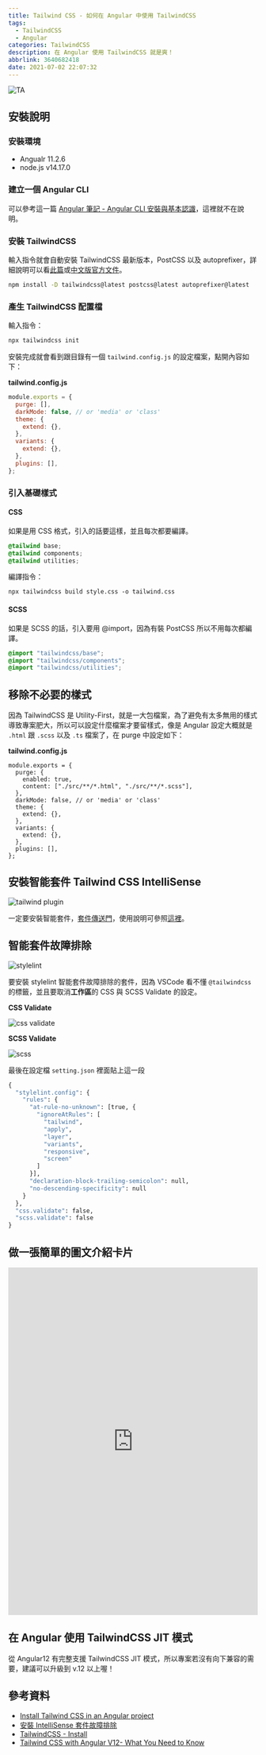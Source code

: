 ```yaml
---
title: Tailwind CSS - 如何在 Angular 中使用 TailwindCSS
tags:
  - TailwindCSS
  - Angular
categories: TailwindCSS
description: 在 Angular 使用 TailwindCSS 就是爽！
abbrlink: 3640682418
date: 2021-07-02 22:07:32
---
```


![TA](https://miro.medium.com/max/1400/1*5H42UPUpAiZZiKakeGVB8g.png)

## 安裝說明

### 安裝環境

- Angualr 11.2.6
- node.js v14.17.0

### 建立一個 Angular CLI

可以參考這一篇 [Angular 筆記 - Angular CLI 安裝與基本認識](https://hsuchihting.github.io/angular/20200818/419544592/)，這裡就不在說明。

### 安裝 TailwindCSS

輸入指令就會自動安裝 TailwindCSS 最新版本，PostCSS 以及 autoprefixer，詳細說明可以看[此篇](https://hsuchihting.github.io/TailwindCSS/20210605/3452359063/)或[中文版官方文件](https://tailwindcss.tw/docs/installation)。

```cmd
npm install -D tailwindcss@latest postcss@latest autoprefixer@latest
```

### 產生 TailwindCSS 配置檔

輸入指令：

```cmd
npx tailwindcss init
```

安裝完成就會看到跟目錄有一個 `tailwind.config.js` 的設定檔案，點開內容如下：

**tailwind.config.js**

```javascript
module.exports = {
  purge: [],
  darkMode: false, // or 'media' or 'class'
  theme: {
    extend: {},
  },
  variants: {
    extend: {},
  },
  plugins: [],
};
```

### 引入基礎樣式

#### CSS

如果是用 CSS 格式，引入的話要這樣，並且每次都要編譯。

```css
@tailwind base;
@tailwind components;
@tailwind utilities;
```

編譯指令：

```cmde
npx tailwindcss build style.css -o tailwind.css
```

#### SCSS

如果是 SCSS 的話，引入要用 @import，因為有裝 PostCSS 所以不用每次都編譯。

```css
@import "tailwindcss/base";
@import "tailwindcss/components";
@import "tailwindcss/utilities";
```

## 移除不必要的樣式

因為 TailwindCSS 是 Utility-First，就是一大包檔案，為了避免有太多無用的樣式導致專案肥大，所以可以設定什麼檔案才要留樣式，像是 Angular 設定大概就是 `.html` 跟 `.scss` 以及 `.ts` 檔案了，在 purge 中設定如下：

**tailwind.config.js**

```javascript=
module.exports = {
  purge: {
    enabled: true,
    content: ["./src/**/*.html", "./src/**/*.scss"],
  },
  darkMode: false, // or 'media' or 'class'
  theme: {
    extend: {},
  },
  variants: {
    extend: {},
  },
  plugins: [],
};

```

## 安裝智能套件 Tailwind CSS IntelliSense

![tailwind plugin](https://i.imgur.com/gfdWdEz.png)

一定要安裝智能套件，[套件傳送門](https://marketplace.visualstudio.com/items?itemName=bradlc.vscode-tailwindcss)，使用說明可參照[這裡](https://hsuchihting.github.io/TailwindCSS/20210607/2331513775/)。

## 智能套件故障排除

![stylelint](https://i.imgur.com/XLaC4n0.png)

要安裝 stylelint 智能套件故障排除的套件，因為 VSCode 看不懂 `@tailwindcss` 的標籤，並且要取消**工作區**的 CSS 與 SCSS Validate 的設定。

**CSS Validate**

![css validate](https://i.imgur.com/AZUoSmu.png)

**SCSS Validate**

![scss](https://i.imgur.com/OaojgS5.png)

最後在設定檔 `setting.json` 裡面貼上這一段

```cmd
{
  "stylelint.config": {
    "rules": {
      "at-rule-no-unknown": [true, {
        "ignoreAtRules": [
          "tailwind",
          "apply",
          "layer",
          "variants",
          "responsive",
          "screen"
        ]
      }],
      "declaration-block-trailing-semicolon": null,
      "no-descending-specificity": null
    }
  },
  "css.validate": false,
  "scss.validate": false
}
```

## 做一張簡單的圖文介紹卡片

<iframe height="700" style="width: 100%;" scrolling="no" title="TailwindCSS reponsive card" src="https://codepen.io/hnzxewqw/embed/OJmVpyE?defaultTab=html%2Cresult" frameborder="no" loading="lazy" allowtransparency="true" allowfullscreen="true"></iframe>

## 在 Angular 使用 TailwindCSS JIT 模式

從 Angular12 有完整支援 TailwindCSS JIT 模式，所以專案若沒有向下兼容的需要，建議可以升級到 v.12 以上喔！

## 參考資料

- [Install Tailwind CSS in an Angular project](https://javascript.plainenglish.io/install-tailwind-css-in-an-angular-project-54a189b53db2)
- [安裝 IntelliSense 套件故障排除](https://ithelp.ithome.com.tw/articles/10243291)
- [TailwindCSS - Install](https://tailwindcss.tw/docs/installation)
- [Tailwind CSS with Angular V12- What You Need to Know](https://dev.to/bitovi/tailwind-css-with-angular-v12-what-you-need-to-know-2h9b)
